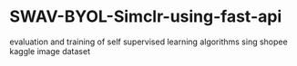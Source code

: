 # SWAV-BYOL-Simclr-using-fast-api
evaluation and training of self supervised learning algorithms sing shopee kaggle image dataset
